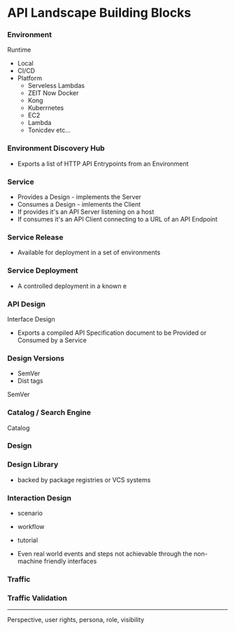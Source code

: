 # API Landscape Building Blocks

### Environment

Runtime

* Local
* CI/CD
* Platform
  * Serveless Lambdas
  * ZEIT Now Docker
  * Kong
  * Kuberrnetes 
  * EC2
  * Lambda
  * Tonicdev etc...

### Environment Discovery Hub

* Exports a list of HTTP API Entrypoints from an Environment

### Service

* Provides a Design - implements the Server
* Consumes a Design - imlements the Client
* If provides it's an API Server listening on a host
* If consumes it's an API Client connecting to a URL of an API Endpoint

### Service Release

* Available for deployment in a set of environments

### Service Deployment

* A controlled deployment in a known e

### API Design

Interface Design

* Exports a compiled API Specification document to be Provided or Consumed by a Service

### Design Versions

* SemVer
* Dist tags

SemVer

### Catalog / Search Engine

Catalog

### Design

### Design Library

* backed by package registries or VCS systems

### Interaction Design

* scenario 
* workflow
* tutorial

* Even real world events and steps not achievable through the non-machine friendly interfaces

### Traffic

### Traffic Validation

---

Perspective, user rights, persona, role, visibility

